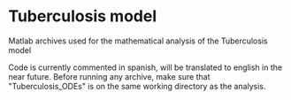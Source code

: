 # Tuberculosis  model
Matlab archives used for the mathematical analysis of the Tuberculosis model

Code is currently commented in spanish, will be translated to english in the near future.
Before running any archive, make sure that "Tuberculosis_ODEs" is on the same working directory as the analysis.
